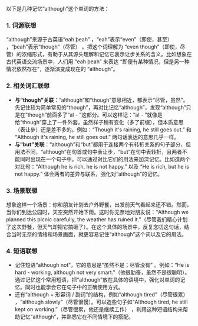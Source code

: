 以下是几种记忆“although”这个单词的方法：

### 1. 词源联想
“although”来源于古英语“eah þeah” ，“eah”表示“even”（即使，甚至） ，“þeah”表示“though”（尽管） 。把这个词理解为 “even though”（即使，尽管）的浓缩形式，有助于从其源头理解和记忆它表示让步关系的含义。比如想象在古代英语交流场景中，人们用 “eah þeah” 来表达 “即便有某种情况，但是另一种情况依然存在”，逐渐演变成现在的 “although”。 

### 2. 相关词汇联想
 - **与“though”关联**：“although”和“though”意思相近，都表示“尽管，虽然”。先记住较为简单常见的“though”，再对比记忆“although”，发现“although”只是在“though”前面多了“al - ”这部分。可以这样记：“al - ”就像是给“though”穿上了一件外套，虽然样子稍有变化（多了前缀），但本质意思（表让步）还是差不多的。例如：“Though it's raining, he still goes out.” 和 “Although it's raining, he still goes out.” 两句话表达的意思几乎一样。
 - **与“but”关联**：“although”和“but”都用于连接两个有转折关系的句子部分，但用法不同，“although”在句首或句中表让步，“but”在句中表转折，且两者不能同时出现在一个句子中。可以通过对比它们的用法来加深记忆。比如造两个对比句：“Although he is rich, he is not happy.” 以及 “He is rich, but he is not happy.” 体会两者的差异与联系，强化对“although”的记忆。 

### 3. 场景联想
想象这样一个场景：你和朋友计划去户外野餐，出发前天气看起来还不错。然而，当你们到达公园时，天空突然开始下雨。这时你无奈地对朋友说：“Although we planned this picnic carefully, the weather has ruined it.”（尽管我们精心计划了这次野餐，但天气却把它搞砸了）。在这个具体的场景中，反复念叨这句话，结合当时无奈的情绪和场景画面，就更容易记住“although”这个词以及它的用法。 

### 4. 短语联想
 - 记住短语“although not”，它的意思是“虽然不是；尽管没有” 。例如：“He is hard - working, although not very smart.”（他很勤奋，虽然不是很聪明）。通过记忆这个常用短语，把“although”放在具体的语境中，强化对单词的记忆。同时也能学会它在句子中的正确使用方式。 
 - 还有“although + 形容词 / 副词”的结构，例如“although tired”（尽管很累） ，“although slowly”（尽管很慢）。可以造些句子如“Although tired, he still kept on working.”（尽管很累，他还是继续工作） ，利用这种短语结构来帮助记忆“although”，并熟悉它在不同情境下的搭配。 